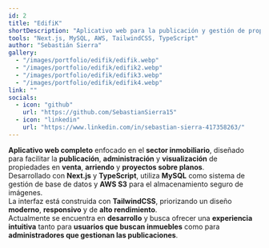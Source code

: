 ```yaml
---
id: 2
title: "EdifiK"
shortDescription: "Aplicativo web para la publicación y gestión de propiedades inmobiliarias en un entorno web moderno."
tools: "Next.js, MySQL, AWS, TailwindCSS, TypeScript"
author: "Sebastián Sierra"
gallery:
  - "/images/portfolio/edifik/edifik.webp"
  - "/images/portfolio/edifik/edifik2.webp"
  - "/images/portfolio/edifik/edifik3.webp"
  - "/images/portfolio/edifik/edifik4.webp"
link: ""
socials:
  - icon: "github"
    url: "https://github.com/SebastianSierra15"
  - icon: "linkedin"
    url: "https://www.linkedin.com/in/sebastian-sierra-417358263/"
---
```


**Aplicativo web completo** enfocado en el **sector inmobiliario**, diseñado para facilitar la **publicación**, **administración** y **visualización** de propiedades en **venta**, **arriendo** y **proyectos sobre planos**.  
Desarrollado con **Next.js** y **TypeScript**, utiliza **MySQL** como sistema de gestión de base de datos y **AWS S3** para el almacenamiento seguro de imágenes.  
La interfaz está construida con **TailwindCSS**, priorizando un diseño **moderno**, **responsivo** y de **alto rendimiento**.  
Actualmente se encuentra en **desarrollo** y busca ofrecer una **experiencia intuitiva** tanto para **usuarios que buscan inmuebles** como para **administradores que gestionan las publicaciones**.
